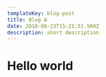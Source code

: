 ```yaml
---
templateKey: blog-post
title: Blog A
date: 2018-06-23T15:21:51.504Z
description: short description
---
```

# Hello world
